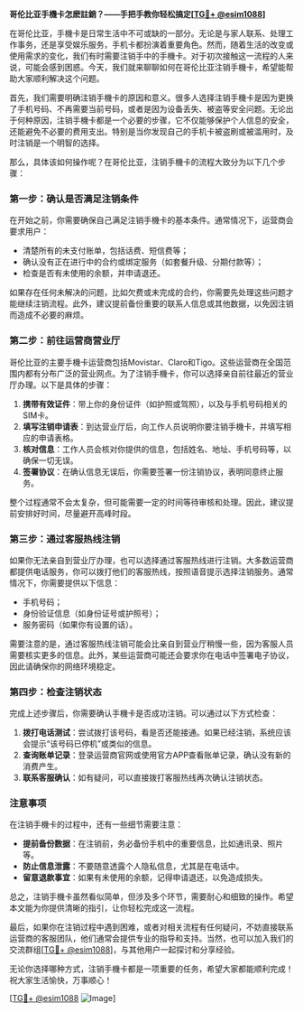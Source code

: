 **哥伦比亚手機卡怎麽註銷？——手把手教你轻松搞定[[TG💪+ @esim1088](https://t.me/s/esim1088)]**

在哥伦比亚，手機卡是日常生活中不可或缺的一部分。无论是与家人联系、处理工作事务，还是享受娱乐服务，手机卡都扮演着重要角色。然而，随着生活的改变或使用需求的变化，我们有时需要注销手中的手機卡。对于初次接触这一流程的人来说，可能会感到困惑。今天，我们就来聊聊如何在哥伦比亚注销手機卡，希望能帮助大家顺利解决这个问题。

首先，我们需要明确注销手機卡的原因和意义。很多人选择注销手機卡是因为更换了手机号码、不再需要当前号码，或者是因为设备丢失、被盗等安全问题。无论出于何种原因，注销手機卡都是一个必要的步骤，它不仅能够保护个人信息的安全，还能避免不必要的费用支出。特别是当你发现自己的手机卡被盗刷或被滥用时，及时注销是一个明智的选择。

那么，具体该如何操作呢？在哥伦比亚，注销手機卡的流程大致分为以下几个步骤：

### **第一步：确认是否满足注销条件**
在开始之前，你需要确保自己满足注销手機卡的基本条件。通常情况下，运营商会要求用户：
- 清楚所有的未支付账单，包括话费、短信费等；
- 确认没有正在进行中的合约或绑定服务（如套餐升级、分期付款等）；
- 检查是否有未使用的余额，并申请退还。

如果存在任何未解决的问题，比如欠费或未完成的合约，你需要先处理这些问题才能继续注销流程。此外，建议提前备份重要的联系人信息或其他数据，以免因注销而造成不必要的麻烦。

### **第二步：前往运营商营业厅**
哥伦比亚的主要手機卡运营商包括Movistar、Claro和Tigo。这些运营商在全国范围内都有分布广泛的营业网点。为了注销手機卡，你可以选择亲自前往最近的营业厅办理。以下是具体的步骤：
1. **携带有效证件**：带上你的身份证件（如护照或驾照），以及与手机号码相关的SIM卡。
2. **填写注销申请表**：到达营业厅后，向工作人员说明你要注销手機卡，并填写相应的申请表格。
3. **核对信息**：工作人员会核对你提供的信息，包括姓名、地址、手机号码等，以确保一切无误。
4. **签署协议**：在确认信息无误后，你需要签署一份注销协议，表明同意终止服务。

整个过程通常不会太复杂，但可能需要一定的时间等待审核和处理。因此，建议提前安排好时间，尽量避开高峰时段。

### **第三步：通过客服热线注销**
如果你无法亲自到营业厅办理，也可以选择通过客服热线进行注销。大多数运营商都提供电话服务，你可以拨打他们的客服热线，按照语音提示选择注销服务。通常情况下，你需要提供以下信息：
- 手机号码；
- 身份验证信息（如身份证号或护照号）；
- 服务密码（如果你有设置的话）。

需要注意的是，通过客服热线注销可能会比亲自到营业厅稍慢一些，因为客服人员需要核实更多的信息。此外，某些运营商可能还会要求你在电话中签署电子协议，因此请确保你的网络环境稳定。

### **第四步：检查注销状态**
完成上述步骤后，你需要确认手機卡是否成功注销。可以通过以下方式检查：
1. **拨打电话测试**：尝试拨打该号码，看是否还能接通。如果已经注销，系统应该会提示“该号码已停机”或类似的信息。
2. **查询账单记录**：登录运营商官网或使用官方APP查看账单记录，确认没有新的消费产生。
3. **联系客服确认**：如有疑问，可以直接拨打客服热线再次确认注销状态。

### **注意事项**
在注销手機卡的过程中，还有一些细节需要注意：
- **提前备份数据**：在注销前，务必备份手机中的重要信息，比如通讯录、照片等。
- **防止信息泄露**：不要随意透露个人隐私信息，尤其是在电话中。
- **留意退款事宜**：如果有未使用的余额，记得申请退还，以免造成损失。

总之，注销手機卡虽然看似简单，但涉及多个环节，需要耐心和细致的操作。希望本文能为你提供清晰的指引，让你轻松完成这一流程。

最后，如果你在注销过程中遇到困难，或者对相关流程有任何疑问，不妨直接联系运营商的客服团队，他们通常会提供专业的指导和支持。当然，也可以加入我们的交流群组[[TG💪+ @esim1088](https://t.me/s/esim1088)]，与其他用户一起探讨和分享经验。

无论你选择哪种方式，注销手機卡都是一项重要的任务，希望大家都能顺利完成！祝大家生活愉快，万事顺心！

[[TG💪+ @esim1088](https://t.me/s/esim1088) ![Image](https://i.postimg.cc/4NQfJmqS/Snipaste-2025-05-13-00-14-12.png)]